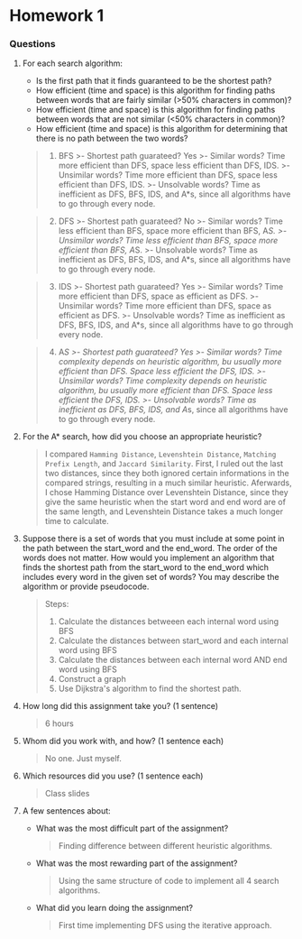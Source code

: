 # Homework 1
### Questions

1. For each search algorithm:
    - Is the first path that it finds guaranteed to be the shortest path?
    - How efficient (time and space) is this algorithm for finding paths between words that are fairly similar (>50% characters in common)?
    - How efficient (time and space) is this algorithm for finding paths between words that are not similar (<50% characters in common)?
    - How efficient (time and space) is this algorithm for determining that there is no path between the two words?
    >1. BFS
        >- Shortest path guarateed? Yes
        >- Similar words? Time more efficient than DFS, space less efficient than DFS, IDS.
        >- Unsimilar words? Time more efficient than DFS, space less efficient than DFS, IDS.
        >- Unsolvable words? Time as inefficient as DFS, BFS, IDS, and A*s, since all algorithms have to go through every node.

    >2.  DFS
        >- Shortest path guarateed? No
        >- Similar words? Time less efficient than BFS, space more efficient than BFS, A*S.
        >- Unsimilar words? Time less efficient than BFS, space more efficient than BFS, A*S.
        >- Unsolvable words? Time as inefficient as DFS, BFS, IDS, and A*s, since all algorithms have to go through every node.

    >3. IDS
        >- Shortest path guarateed? Yes
        >- Similar words? Time more efficient than DFS, space as efficient as DFS.
        >- Unsimilar words? Time more efficient than DFS, space as efficient as DFS.
        >- Unsolvable words? Time as inefficient as DFS, BFS, IDS, and A*s, since all algorithms have to go through every node.

    >4. A*S
        >- Shortest path guarateed? Yes
        >- Similar words? Time complexity depends on heuristic algorithm, bu usually more efficient than DFS. Space less efficient the DFS, IDS.
        >- Unsimilar words? Time complexity depends on heuristic algorithm, bu usually more efficient than DFS. Space less efficient the DFS, IDS.
        >- Unsolvable words? Time as inefficient as DFS, BFS, IDS, and A*s, since all algorithms have to go through every node.

2. For the A* search, how did you choose an appropriate heuristic?
    > I compared `Hamming Distance`, `Levenshtein Distance`, `Matching Prefix Length`, and `Jaccard Similarity`. First, I ruled out the last two distances, since they both ignored certain informations in the compared strings, resulting in a much similar heuristic. Aferwards, I chose Hamming Distance over Levenshtein Distance, since they give the same heuristic when the start word and end word are of the same length, and Levenshtein Distance takes a much longer time to calculate.

3. Suppose there is a set of words that you must include at some point in the path between the start_word and the end_word. The order of the words does not matter. How would you implement an algorithm that finds the shortest path from the start_word to the end_word which includes every word in the given set of words? You may describe the algorithm or provide pseudocode.
    > Steps:
    > 1. Calculate the distances betweeen each internal word using BFS
    > 2. Calculate the distances between start_word and each internal word using BFS
    > 3. Calculate the distances between each internal word AND end word using BFS
    > 4. Construct a graph
    > 4. Use Dijkstra's algorithm to find the shortest path.

4. How long did this assignment take you? (1 sentence)
    > 6 hours

5. Whom did you work with, and how? (1 sentence each)
    > No one. Just myself.

6. Which resources did you use? (1 sentence each)
    > Class slides

7. A few sentences about:
    - What was the most difficult part of the assignment?
        > Finding difference between different heuristic algorithms.
    - What was the most rewarding part of the assignment?
        > Using the same structure of code to implement all 4 search algorithms.
    - What did you learn doing the assignment?
        > First time implementing DFS using the iterative approach.
